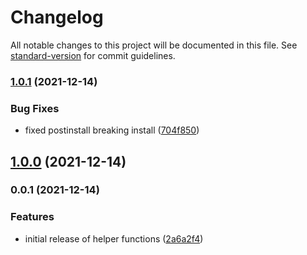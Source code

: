 # Changelog

All notable changes to this project will be documented in this file. See [standard-version](https://github.com/conventional-changelog/standard-version) for commit guidelines.

### [1.0.1](https://github.com/animafps/utilities/compare/v1.0.0...v1.0.1) (2021-12-14)


### Bug Fixes

* fixed postinstall breaking install ([704f850](https://github.com/animafps/utilities/commit/704f8506b188dab48ae00a33a192a673fd041328))

## [1.0.0](https://github.com/animafps/utilities/compare/v0.0.1...v1.0.0) (2021-12-14)

### 0.0.1 (2021-12-14)


### Features

* initial release of helper functions ([2a6a2f4](https://github.com/animafps/utilities/commit/2a6a2f482355595d0704993dfc480f389928bef0))
